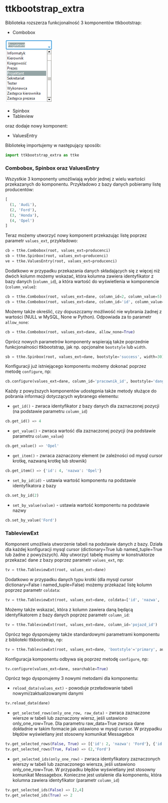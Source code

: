 # ttkbootstrap_extra

Biblioteka rozszerza funkcjonalność 3 komponentów ttkbootstrap:
- Combobox

![Combobox](/img/cb.png "Combobox")

- Spinbox
- Tableview

oraz dodaje nowy komponent:
- ValuesEntry

Bibliotekę importujemy w następujący sposób:
```python
import ttkbootstrap_extra as ttke
```

### Combobox, Spinbox oraz ValuesEntry
Wszystkie 3 komponenty umożliwiają wybór jednej z wielu wartości przekazanych do komponentu. Przykładowo z bazy danych pobieramy listę producentów:
```python
[
  (1, 'Audi'),
  (2, 'Ford'),
  (3, 'Honda'),
  (4, 'Opel')
]
```
Teraz możemy utworzyć nowy komponent przekazując listę poprzez parametr `values_ext`, przykładowo:
```python
cb = ttke.Combobox(root, values_ext=producenci)
sb = ttke.Spinbox(root, values_ext=producenci)
ve = ttke.ValuesEntry(root, values_ext=producenci)
```
Dodatkowo w przypadku przekazania danych składających się z więcej niż dwóch kolumn możemy wskazać, która kolumna zawiera identyfikator z bazy danych (`column_id`), a która wartość do wyświetlenia w komponencie (`column_value`):
```python
cb = ttke.Combobox(root, values_ext=dane, column_id=2, column_value=5) # dla wartości w mysql cursor dictionary=False oraz named_tuple=False 
cb = ttke.Combobox(root, values_ext=dane, column_id='id', column_value='nazwa') # dla wartości w mysql cursor dictionary=True lub named_tuple=True 
```
Możemy także określić, czy dopuszczamy możliwość nie wybrania żadnej z wartości (NULL w MySQL, None w Python). Odpowiada za to parametr `allow_none`:
```python
cb = ttke.Combobox(root, values_ext=dane, allow_none=True)
```
Oprócz nowych parametrów komponenty wspierają także poprzednie funkcjonalności ttkbootstrap, jak np. opcjonalne `bootstyle` lub `width`.
```python
sb = ttke.Spinbox(root, values_ext=dane, bootstyle='success', width=30)
```
Konfiguracji już istniejącego komponentu możemy dokonać poprzez metodę `configure`, np:
```python
cb.configure(values_ext=dane, column_id='pracownik_id', bootstyle='danger')
```
Każdy z powyższych komponentów udostępnia także metody służące do pobrania informacji dotyczących wybranego elementu:
- `get_id()` - zwraca identyfikator z bazy danych dla zaznaczonej pozycji (na podstawie parametru `column_id`)
```python
cb.get_id() => 4
```
- `get_value()` - zwraca wartość dla zaznaczonej pozycji (na podstawie parametru `column_value`)
```python
cb.get_value() => 'Opel'
```
- `get_item()` - zwraca zaznaczony element (w zależności od mysql cursor krotkę, nazwaną krotkę lub słownik)
```python
cb.get_item() => {'id': 4, 'nazwa': 'Opel'}
```
- `set_by_id(id)` - ustawia wartość komponentu na podstawie identyfikatora z bazy
```python
cb.set_by_id(2)
```
- `set_by_value(value)` - ustawia wartość komponentu na podstawie nazwy
```python
cb.set_by_value('Ford')
```
### TableviewExt
Komponent umożliwia utworzenie tabeli na podstawie danych z bazy. Działa dla każdej konfiguracji mysql cursor (dictionary=True lub named_tuple=True lub żadne z powyższych). Aby utworzyć tabelę musimy w konstruktorze przekazać dane z bazy poprzez parametr `values_ext`, np:
```python
tv = ttke.TableviewExt(root, values_ext=dane)
```
Dodatkowo w przypadku danych typu krotki (dla mysql cursor dictionary=False i named_tuple=False) możemy przekazać listę kolumn poprzez parametr `coldata`:
```python
tv = ttke.TableviewExt(root, values_ext=dane, coldata=['id', 'nazwa', 'data'])
```
Możemy także wskazać, która z kolumn zawiera daną będącą identyfikatorem z bazy danych poprzez parametr `column_id`:
```python
tv = ttke.TableviewExt(root, values_ext=dane, column_id='pojazd_id')
```
Oprócz tego dysponujemy także standardowymi parametrami komponentu z biblioteki ttkbootstrap, np:
```python
tv = ttke.TableviewExt(root, values_ext=dane, 'bootstyle'='primary', autofit=True, height=15)
```
Konfiguracja komponentu odbywa się poprzez metodę `configure`, np:
```python
tv.configure(values_ext=dane, searchable=True)
```
Oprócz tego dysponujemy 3 nowymi metodami dla komponentu:
- `reload_data(values_ext)` - powoduje przeładowanie tabeli nowymi/zaktualizowanymi danymi
```python
tv.reload_data(dane)
```
- `get_selected_rows(only_one_row, raw_data)` - zwraca zaznaczone wiersze w tabeli lub zaznaczony wiersz, jeśli ustawiono only_one_row=True. Dla parametru raw_data=True zwraca dane dokładnie w takim formacie jak ustawiono w mysql cursor. W przypadku błędów wyświetlany jest stosowny komunikat Messagebox
```python
tv.get_selected_rows(False, True) => [{'id': 2, 'nazwa': 'Ford'}, {'id': 4, 'nazwa': 'Opel'}]
tv.get_selected_rows(True, False) => (2,'Ford')
```
- `get_selected_ids(only_one_row)` - zwraca identyfikatory zaznaczonych wierszy w tabeli lub zaznaczonego wiersza, jeśli ustawiono only_one_row=True. W przypadku błędów wyświetlany jest stosowny komunikat Messagebox. Konieczne jest ustalenie dla komponentu, która kolumna zawiera identyfikator (parametr `column_id`)
```python
tv.get_selected_ids(False) => [2,4]
tv.get_selected_ids(True) => 2
```

